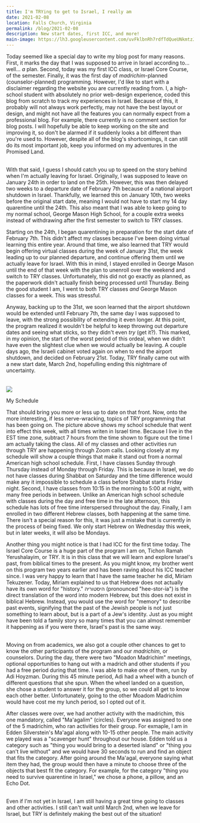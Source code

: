 ```yaml
---
title: I'm TRYing to get to Israel, I really am
date: 2021-02-08
location: Falls Church, Virginia
permalink: /blog/2021-02-08
description: New start dates, first ICC, and more!
main-image: https://lh3.googleusercontent.com/uvFklbnRh7rdfTdQueUNkmtzJcaswfx743qbz_SWegMMzteSp4MGlpOQEdSj5XHYIa4L5uqpEGzSrEsNuKHfmCQbUbvZIj00QXU6dRm8oCNMnVRWRIajtxsir6OyhdJrl0O7UMSqEA=w2400
---
```


Today seemed like a special day to write my blog post for many reasons. First, it marks the day that I was supposed to arrive in Israel according to... well... *a* plan. Second, today was my first ICC class, or Israel Core Course, of the semester. Finally, it was the first day of *madrichim*-planned (counselor-planned) programming. However, I'd like to start with a disclaimer regarding the website you are currently reading from. I, a high-school student with absolutely no prior web-design experience, coded this blog from scratch to track my experiences in Israel. Because of this, it probably will not always work perfectly, may not have the best layout or design, and might not have all the features you can normally expect from a professional blog. For example, there currently is no comment section for blog posts. I will hopefully be able to keep working on the site and improving it, so don't be alarmed if it suddenly looks a bit different than you're used to. However, despite all of the blog's shortcomings, it can still do its most important job, keep you informed on my adventures in the Promised Land.
<br>
<br>

With that said, I guess I should catch you up to speed on the story behind when I'm actually leaving for Israel. Originally, I was supposed to leave on January 24th in order to land on the 25th. However, this was then delayed two weeks to a departure date of February 7th because of a national airport shutdown in Israel. Thankfully, we learned this on January 10th, two weeks before the original start date, meaning I would not have to start my 14 day quarentine until the 24th. This also meant that I was able to keep going to my normal school, George Mason High School, for a couple extra weeks instead of withdrawing after the first semester to switch to TRY classes.

Starting on the 24th, I began quarentining in preparation for the start date of February 7th. This didn't affect my classes because I've been doing virtual learning this entire year. Around that time, we also learned that TRY would begin offering virtual classes during the week of January 31st, the week leading up to our planned departure, and continue offering them until we actually leave for Israel. With this in mind, I stayed enrolled in George Mason until the end of that week with the plan to unenroll over the weekend and switch to TRY classes. Unfortunately, this did not go exactly as planned, as the paperwork didn't actually finish being processed until Thursday. Being the good student I am, I went to both TRY classes *and* George Mason classes for a week. This was stressful.

Anyway, backing up to the 31st, we soon learned that the airport shutdown would be extended until February 7th, the same day I was supposed to leave, with the strong possibility of extending it even longer. At this point, the program realized it wouldn't be helpful to keep throwing out departure dates and seeing what sticks, so they didn't even *try* (get it?). This marked, in my opinion, the start of the worst period of this ordeal, when we didn't have even the slightest clue when we would actually be leaving. A couple days ago, the Israeli cabinet voted again on when to end the airport shutdown, and decided on February 21st. Today, TRY finally came out with a new start date, March 2nd, hopefulling ending this nightmare of uncertainty. <br><br><br>![](https://lh3.googleusercontent.com/uj7ybEMUKmEB1bx0PazVY_IUqKHLBwDb9EOPoy2FZwSuCJMtE9kVmg5g6MjlCqgRAWvFCE4UbcIkOZdaZGajVE1imWU1gWZFHWAKn6TbKFQnQw6_j6dd_kFFkBFvMBS6RFonWJtuUw=w2400)
<div class="caption">My Schedule</div>

That should bring you more or less up to date on that front. Now, onto the more interesting, if less nerve-wracking, topics of TRY programming that has been going on. The picture above shows my school schedule that went into effect this week, with all times writen in Israel time. Because I live in the EST time zone, subtract 7 hours from the time shown to figure out the time I am actually taking the class. All of my classes and other activities run through TRY are happening through Zoom calls. Looking closely at my schedule will show a couple things that make it stand out from a normal American high school schedule. First, I have classes Sunday through Thursday instead of Monday through Friday. This is because in Israel, we do not have classes during Shabbat on Saturday and the time difference would make any it impossible to schedule a class before Shabbat starts Friday night. Second, I have classes from 10:15 in the morning to 5:00 at night, with many free periods in between. Unlike an American high school schedule with classes during the day and free time in the late afternoon, this schedule has lots of free time interspersed throughout the day. Finally, I am enrolled in two different Hebrew classes, both happening at the same time. There isn't a special reason for this, it was just a mistake that is currently in the process of being fixed. We only start Hebrew on Wednesday this week, but in later weeks, it will also be Mondays.

Another thing you might notice is that I had ICC for the first time today. The Israel Core Course is a huge part of the program I am on, Tichon Ramah Yerushalayim, or TRY. It is in this class that we will learn and explore Israel's past, from biblical times to the present. As you might know, my brother went on this program two years earlier and has been raving about his ICC teacher since. I was very happy to learn that I have the same teacher he did, Miriam Tekuzener. Today, Miriam explained to us that Hebrew does not actually have its own word for "history." היסטוריה (pronounced "hee-stor-ia") is the direct translation of the word into modern Hebrew, but this does not exist in biblical Hebrew. Instead, you would use the word for "memory" to describe past events, signifying that the past of the Jewish people is not just something to learn about, but is a part of a Jew's identity. Just as you might have been told a family story so many times that you can almost remember it happening as if you were there, Israel's past is the same way.
<br>
<br>

Moving on from academics, we also got a couple other chances to get to know the other participants of the program and our *madrichim*, or counselors. During the day, there were two "Moadon Madrichim" meetings, optional opportunities to hang out with a madrich and other students if you had a free period during that time. I was able to make one of them, run by Adi Hoyzman. During this 45 minute period, Adi had a wheel with a bunch of different questions that she spun. When the wheel landed on a question, she chose a student to answer it for the group, so we could all get to know each other better. Unfortunately, going to the other Moadom Madrichim would have cost me my lunch period, so I opted out of it.

After classes were over, we had another activity with the madrichim, this one mandatory, called "Ma'agalim" (circles). Everyone was assigned to one of the 5 madrichim, who ran activities for their group. For exmaple, I am in Edden Silverstein's Ma'agal along with 10-15 other people. The main activity we played was a "scavenger hunt" throughout our house. Edden told us a category such as "thing you would bring to a deserted island" or "thing you can't live without" and we would have 30 seconds to run and find an object that fits the category. After going around the Ma'agal, everyone saying what item they had, the group would then have a minute to choose three of the objects that best fit the category. For example, for the category "thing you need to survive quarentine in Israel," we chose a phone, a pillow, and an Echo Dot.
<br>
<br>

Even if I'm not yet in Israel, I am still having a great time going to classes and other activities. I still can't wait until March 2nd, when we leave for Israel, but TRY is definitely making the best out of the situation!